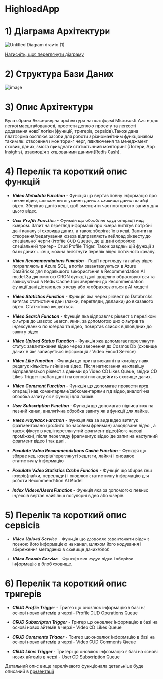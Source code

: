 # HighloadApp
# 1) Діаграма Архітектури 
![Untitled Diagram drawio (1)](https://user-images.githubusercontent.com/116028370/231503712-104c4f98-ace7-4a70-8ef2-548975e8bdfa.png)

[Натисніть, щоб переглянути діаграму](https://drive.google.com/file/d/1V6ukZNQ0xZvV-zXFWAwC449OCjpM4tgS/view?usp=sharing)

# 2) Структура Бази Даних 
![image](https://user-images.githubusercontent.com/116028370/231772653-588f6b23-0f1d-40cd-97fb-e81f7005cbf7.png)

# 3) Опис Архітектури 
 Була обрана Безсерверна архітектура на платформі Micrososft Azure для легкої масштабованості, простоти деплою проєкту та легкості додавання нової логіки
 (функцій, тригерів, сервісів).Також дана платформа охоплює засоби для роботи з різноманітним функціоналом таким як:
 створення і моніторинг черг, підключення та менеджмент сховищ даних, змога приєднати статистичний моніторинг (Логери, App Insights), 
 взаємодія з кешованими даними(Redis Cash).
 
# 4) Перелік та короткий опис функцій 
 * ***Video Metadata Function*** - Функція що вертає повну інформацію про певне відео, шляхом витягування даних з сховища даних по айді відео. 
 Зберігає дані в кеші, щоб зменшити час повторного запиту для цього відео.
 
 * ***User Profile Function*** - Функція що обробляє круд операції над юзером. Запит на перегляд інформації про юзера витягує потрібні дані каналу 
 зі сховища даних, а також зберігає їх в кеші. Запити на створення/редагування юзера відправляють пейлоад ріквесту до спеціальної черги 
 (Profile CUD Queue), де ці дані обробляє спеціальний тригер - Crud Profile Triger. Також завдяки цій функції з бази даних + кеш,
 можна витягнути перелік відео поточного каналу.
 
 * ***Video Recommendations Function*** - Події перегляду та лайку відео потрапляють в Azure SQL, а потім завантажуються в Azure DataBricks для подальшого використання в Recommendation AI model.За допомогою CRON функції дані щоденно обраховуються та записуються в Redis Cache.При зверненні до Recommendation функції дані дістаються з кешу або ж обраховуються в AI моделі

 * ***Video Statistics Function*** - Функція яка через ріквест до Databricks витягає статистичні дані (лайки, перегляди, дізлайки) до вказаного відео. 
 Статистика кешується.
 
 * ***Video Search Function*** - Функція яка відправляє ріквест з переліком фільтрів до Elasctic Search, який, за допомогою цих фільтрів та індексуванню по юзерах 
 та відео, повертає список відповідних до запиту відео 
 
 * ***Video Upload Status Function*** - Функція яка допомагає переглянути статус завантаження відео через звернення до Cosmos Db
 (сховище даних в яке записується інформація з Video Encod Service)
 
 * ***Video Like Function*** - Функція що при натисканні на клавішу лайк редагує кількість лайків на відео. 
 Після натискання на клавішу відправляється ріквест з даними до Video CD Likes Queue, звідки CD Likes Trigger грабає дані і на основі них апдейтить сховище даних.
 
 * ***Video Comment Function*** - Функція що допомагає провести круд операції над коментарями/сабкоментарями під відео, аналогічна обробка запиту як в 
 функції для лайків.
 
 * ***User Subscription Function*** - Функція що допомагає підписатися на певний канал, аналогічна обробка запиту як в функції для лайків.
 
 * ***Video Playback Function*** - Функція яка за айді відео витягує фрагментовано (розбито по часовим фреймам) закодоване відео , 
 а також фіксує в кеші переглянутий фрагмент відео(його часові проміжки), після перегляду фрагментує відео іде запит на наступний фрагмент відео і так далі. 
 
 * ***Populate Video Recommendations Cache Function*** - Функція що збирає кеш юзерів(переглянуті хештеги, лайки) і оновлює статистичну інформацію 
 
 * ***Populate Video Statistics Cache Function*** - Функція що збирає кеш юзерів(лайки, перегляди) і оновлює статистичну інформацію 
 для роботи Recommendation AI Model
 
 * ***Index Videos/Users Function*** - Функція яка за допомогою певних індексів вертає найбільш популярні відео або юзерів.
 
 
# 5) Перелік та короткий опис сервісів 
 * ***Video Upload Service*** - Функція що дозволяє завантажити відео з повною його інформацією на канал, 
 шляхом його кодування і збереження метаданих в сховище даних/блоб 
 
 * ***Video Encode Service*** - Функція яка кодує відео і зберігає інформацію в блоб сховище.
 
 
# 6) Перелік та короткий опис тригерів 
 * ***CRUD Profile Trigger*** - Тригер що оновлює інформацію в базі на основі нових айтемів в черзі - Profile CUD Operations Queue
 
 * ***CRUD Subscripton Trigger*** - Тригер що оновлює інформацію в базі на основі нових айтемів в черзі - Video CD Likes Queue
 
 * ***CRUD Comments Trigger*** - Тригер що оновлює інформацію в базі на основі нових айтемів в черзі - Video CUD Comments Queue
 
 * ***CRUD Likes Trigger*** - Тригер що оновлює інформацію в базі на основі нових айтемів в черзі - User CD Subscription Queue
 
Детальний опис вище переліченого функціонала детальніше буде описаний в [презентації](https://docs.google.com/presentation/d/1YNw-F2N59Y4scI_A1Rn8NuguFu_ymmpI5ujL5Rk4pm8/edit?usp=sharing)
